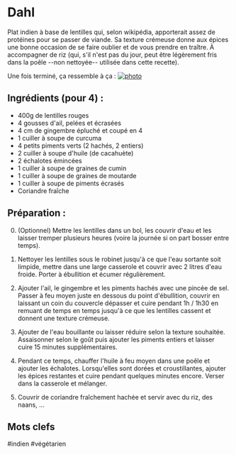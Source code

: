 Dahl
=================

Plat indien à base de lentilles qui, selon wikipédia,
apporterait assez de protéines pour se passer de viande.
Sa texture crémeuse donne aux épices une bonne occasion
de se faire oublier et de vous prendre en traître.
À accompagner de riz (qui, s'il n'est pas du jour, peut
être légèrement fris dans la poêle --non nettoyée-- utilisée
dans cette recette).

Une fois terminé, ça ressemble à ça :
[![photo](https://farm9.staticflickr.com/8365/8505391898_1b5e15425c_z_d.jpg)](http://www.flickr.com/photos/eisaru/8505391898)

Ingrédients (pour 4) :
------

- 400g de lentilles rouges
- 4 gousses d'ail, pelées et écrasées
- 4 cm de gingembre épluché et coupé en 4
- 1 cuiller à soupe de curcuma
- 4 petits piments verts (2 hachés, 2 entiers)
- 2 cuiller à soupe d'huile (de cacahuète)
- 2 échalotes émincées
- 1 cuiller à soupe de graines de cumin
- 1 cuiller à soupe de graines de moutarde
- 1 cuiller à soupe de piments écrasés
- Coriandre fraîche

Préparation :
------

0. (Optionnel) Mettre les lentilles dans un bol, les couvrir
d'eau et les laisser tremper plusieurs heures (voire la journée
si on part bosser entre temps). 

1. Nettoyer les lentilles sous le robinet jusqu'à ce que l'eau
sortante soit limpide, mettre dans une large casserole et couvrir
avec 2 litres d'eau froide. Porter à ébullition et écumer régulièrement.

2. Ajouter l'ail, le gingembre et les piments hachés avec une pincée
de sel. Passer à feu moyen juste en dessous du point d'ébullition, couvrir
en laissant un coin du couvercle dépasser et cuire pendant 1h / 1h30 en
remuant de temps en temps jusqu'à ce que les lentilles cassent et donnent
une texture crémeuse.

3. Ajouter de l'eau bouillante ou laisser réduire selon la texture
souhaitée. Assaisonner selon le goût puis ajouter les piments entiers
et laisser cuire 15 minutes supplémentaires.

4. Pendant ce temps, chauffer l'huile à feu moyen dans une poêle et
ajouter les échalotes. Lorsqu'elles sont dorées et croustillantes,
ajouter les épices restantes et cuire pendant quelques minutes encore.
Verser dans la casserole et mélanger.

5. Couvrir de coriandre fraîchement hachée et servir avec du riz,
des naans, ...

Mots clefs
----------

#indien
#végétarien
